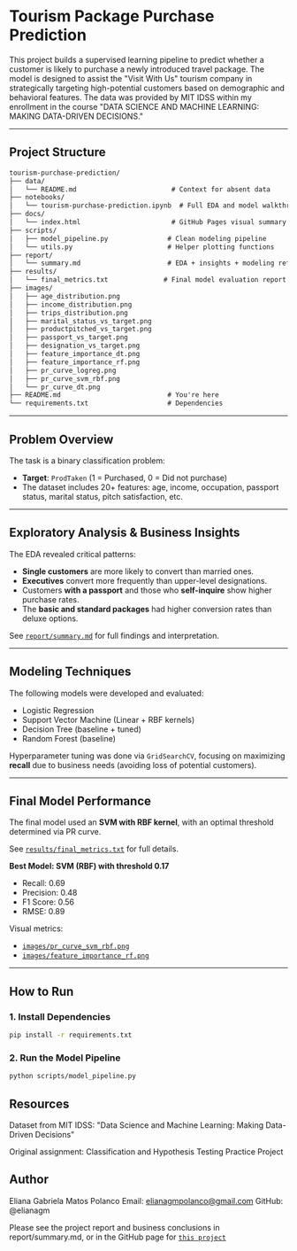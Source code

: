 # Tourism Package Purchase Prediction

This project builds a supervised learning pipeline to predict whether a customer is likely to purchase a newly introduced travel package. The model is designed to assist the "Visit With Us" tourism company in strategically targeting high-potential customers based on demographic and behavioral features. The data was provided by MIT IDSS within my enrollment in the course "DATA SCIENCE AND MACHINE LEARNING: MAKING DATA-DRIVEN DECISIONS."

---

## Project Structure

```txt
tourism-purchase-prediction/
├── data/
│   └── README.md                        # Context for absent data
├── notebooks/
│   └── tourism-purchase-prediction.ipynb  # Full EDA and model walkthrough
├── docs/
│   └── index.html                       # GitHub Pages visual summary
├── scripts/
│   ├── model_pipeline.py               # Clean modeling pipeline
│   └── utils.py                        # Helper plotting functions
├── report/
│   └── summary.md                      # EDA + insights + modeling reflection
├── results/
│   └── final_metrics.txt              # Final model evaluation report
├── images/
│   ├── age_distribution.png
│   ├── income_distribution.png
│   ├── trips_distribution.png
│   ├── marital_status_vs_target.png
│   ├── productpitched_vs_target.png
│   ├── passport_vs_target.png
│   ├── designation_vs_target.png
│   ├── feature_importance_dt.png
│   ├── feature_importance_rf.png
│   ├── pr_curve_logreg.png
│   ├── pr_curve_svm_rbf.png
│   └── pr_curve_dt.png
├── README.md                           # You're here
└── requirements.txt                    # Dependencies

```
---

## Problem Overview

The task is a binary classification problem:

- **Target**: `ProdTaken` (1 = Purchased, 0 = Did not purchase)
- The dataset includes 20+ features: age, income, occupation, passport status, marital status, pitch satisfaction, etc.

---

## Exploratory Analysis & Business Insights

The EDA revealed critical patterns:

- **Single customers** are more likely to convert than married ones.
- **Executives** convert more frequently than upper-level designations.
- Customers **with a passport** and those who **self-inquire** show higher purchase rates.
- The **basic and standard packages** had higher conversion rates than deluxe options.

See [`report/summary.md`](report/summary.md) for full findings and interpretation.

---

## Modeling Techniques

The following models were developed and evaluated:

- Logistic Regression
- Support Vector Machine (Linear + RBF kernels)
- Decision Tree (baseline + tuned)
- Random Forest (baseline)

Hyperparameter tuning was done via `GridSearchCV`, focusing on maximizing **recall** due to business needs (avoiding loss of potential customers).

---

## Final Model Performance

The final model used an **SVM with RBF kernel**, with an optimal threshold determined via PR curve.

See [`results/final_metrics.txt`](results/final_metrics.txt) for full details.

**Best Model: SVM (RBF) with threshold 0.17**
- Recall: 0.69
- Precision: 0.48
- F1 Score: 0.56
- RMSE: 0.89

Visual metrics:
- [`images/pr_curve_svm_rbf.png`](images/pr_curve_svm_rbf.png)
- [`images/feature_importance_rf.png`](images/feature_importance_rf.png)

---

## How to Run

### 1. Install Dependencies

```bash
pip install -r requirements.txt
```

### 2. Run the Model Pipeline
```bash
python scripts/model_pipeline.py
```

## Resources

Dataset from MIT IDSS: "Data Science and Machine Learning: Making Data-Driven Decisions"

Original assignment: Classification and Hypothesis Testing Practice Project

## Author
Eliana Gabriela Matos Polanco
Email: elianagmpolanco@gmail.com
GitHub: @elianagm

Please see the project report and business conclusions in report/summary.md, or in the GitHub page for [`this project`](https://elianagm.github.io/tourism-package-prediction/)
